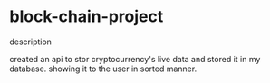 # block-chain-project

description

created an api to stor cryptocurrency's live data and stored it in my database.
showing it to the user in sorted manner.
